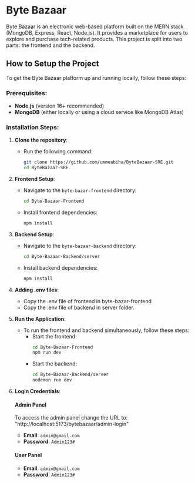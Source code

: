 # Byte Bazaar

Byte Bazaar is an electronic web-based platform built on the MERN stack (MongoDB, Express, React, Node.js). It provides a marketplace for users to explore and purchase tech-related products. This project is split into two parts: the frontend and the backend.

## How to Setup the Project

To get the Byte Bazaar platform up and running locally, follow these steps:

### Prerequisites:

- **Node.js** (version 16+ recommended)
- **MongoDB** (either locally or using a cloud service like MongoDB Atlas)

### Installation Steps:

1. **Clone the repository**:

   - Run the following command:
     ```bash
     git clone https://github.com/ummeabiha/ByteBazaar-SRE.git
     cd ByteBazaar-SRE
     ```

2. **Frontend Setup**:

   - Navigate to the `byte-bazar-frontend` directory:
     ```bash
     cd Byte-Bazaar-Frontend
     ```
   - Install frontend dependencies:
     ```bash
     npm install
     ```

3. **Backend Setup**:

   - Navigate to the `byte-bazaar-backend` directory:
     ```bash
     cd Byte-Bazaar-Backend/server
     ```
   - Install backend dependencies:
     ```bash
     npm install
     ```

4. **Adding .env files**:

   - Copy the .env file of frontend in byte-bazar-frontend
   - Copy the .env file of backend in server folder.

5. **Run the Application**:
   - To run the frontend and backend simultaneously, follow these steps:
     - Start the frontend:
       ```bash
       cd Byte-Bazaar-Frontend
       npm run dev
       ```
     - Start the backend:
       ```bash
       cd Byte-Bazaar-Backend/server
       nodemon run dev
       ```
6. **Login Credentials**:
   #### Admin Panel
   To access the admin panel change the URL to: "http://localhost:5173/bytebazaar/admin-login"
   - **Email**: `admin@gmail.com`
   - **Password**: `Admin123#`
   
   #### User Panel
   - **Email**: `admin@gmail.com`
   - **Password**: `Admin123#`
